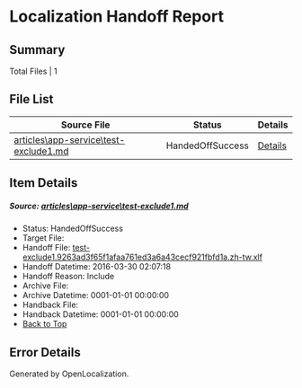 # <a name='report-top'></a> Localization Handoff Report

## Summary
 Total Files | 1

## File List
 Source File | Status | Details 
 ----------- | ------ | ------- 
 [articles\app-service\test-exclude1.md](https://github.com/OpenLocalizationOrg/hyperV/blob/832fe5429e3ee60871f7f8f25c0617d2d504fb3f/articles/app-service/test-exclude1.md) | HandedOffSuccess | [Details](#e3dce7811b66d328d1092664b0410605f9a88d1f589)

## Item Details
##### <a name='e3dce7811b66d328d1092664b0410605f9a88d1f589'></a> Source: [articles\app-service\test-exclude1.md](https://github.com/OpenLocalizationOrg/hyperV/blob/832fe5429e3ee60871f7f8f25c0617d2d504fb3f/articles/app-service/test-exclude1.md)
* Status: HandedOffSuccess
* Target File: 
* Handoff File: [test-exclude1.9263ad3f65f1afaa761ed3a6a43cecf921fbfd1a.zh-tw.xlf](https://github.com/OpenLocalizationOrg/olhandoff/blob/faaae3b27a99aa7389d7d3341ee97039316eb22f/ol-handoff/OpenLocalizationOrg/hyperV.zh-tw/master/acomdc_nonhi/test-exclude1.9263ad3f65f1afaa761ed3a6a43cecf921fbfd1a.zh-tw.xlf)
* Handoff Datetime: 2016-03-30 02:07:18
* Handoff Reason: Include
* Archive File: 
* Archive Datetime: 0001-01-01 00:00:00
* Handback File: 
* Handback Datetime: 0001-01-01 00:00:00
* [Back to Top](#report-top)


## Error Details

Generated by OpenLocalization.
